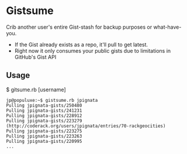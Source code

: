 # Gistsume

Crib another user's entire Gist-stash for backup purposes or what-have-you.

* If the Gist already exists as a repo, it'll pull to get latest.
* Right now it only consumes your public gists due to limitations in GitHub's Gist API

## Usage

$ gitsume.rb [username]

    jp@populuxe:~$ gistsume.rb jpignata
    Pulling jpignata-gists/250480
    Pulling jpignata-gists/241231
    Pulling jpignata-gists/228912
    Pulling jpignata-gists/223279 (http://coderack.org/users/jpignata/entries/70-rackgeocities)
    Pulling jpignata-gists/223275
    Pulling jpignata-gists/223263
    Pulling jpignata-gists/220995
    ...
